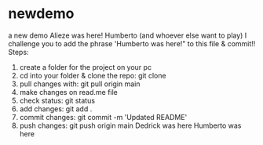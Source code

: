 # newdemo
a new demo
Alieze was here!
Humberto (and whoever else want to play) I challenge you to add the phrase 'Humberto was here!" to this file & commit!!
Steps:
1. create a folder for the project on your pc
2. cd into your folder & clone the repo: git clone <repo-link>
3. pull changes with: git pull origin main
4. make changes on read.me file
5. check status: git status
6. add changes: git add .
7. commit changes: git commit -m 'Updated README'
8. push changes: git push origin main
Dedrick was here
Humberto was here 